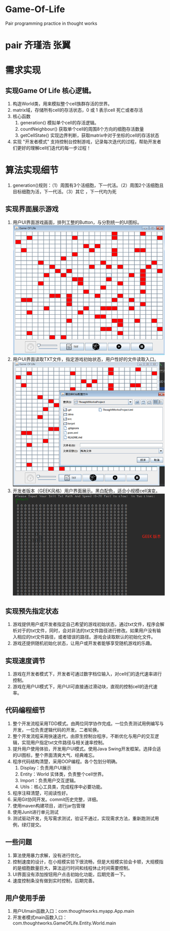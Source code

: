 # Game-Of-Life
Pair programming practice in thought works
# pair 齐瑾浩  张翼
# 需求实现
## 实现Game Of Life 核心逻辑。
1. 构造World类，用来模拟整个cell族群存活的世界。
2. matrix域，存储所有cell的存活状态，0 或 1 表示cell 死亡或者存活
3. 核心函数
    1. generation() 模拟单个cell的存活逻辑。
    2. countNeighbour() 获取单个cell的周围8个方向的细胞存活数量
    3. getCellState() 实现边界判断，获取matrix中对于坐标的cell的存活状态
4. 实现 "开发者模式" 支持控制台控制游戏，记录每次迭代的过程，帮助开发者们更好的理解cell们迭代的每一步过程！
# 算法实现细节
1. generation()规则：（1）周围有3个活细胞，下一代活。（2）周围2个活细胞且目标细胞为活，下一代活。（3）其它 ，下一代均为死

## 实现界面展示游戏
1. 用户UI界面游戏画面，排列工整的Button，与分割统一的UI图标。
![avatar](Image/1.png)
2. 用户UI界面读取TXT文件，指定游戏初始状态，用户性好的文件读取入口。
![avatar](Image/2.png)
3. 开发者版本（GEEK风格）用户界面展示。黑白配色，适合小规模cell演变。
![avatar](Image/3.png)

## 实现预先指定状态
1. 游戏提供用户或开发者指定自己希望的游戏初始状态，通过txt文件，程序会解析对于的txt文件，同时，会对非法的txt文件路径进行修改。如果用户没有输入相应的txt文件路径，或者错误的路径。游戏会读取默认的初始化文件。
2. 游戏还提供随机初始化状态，让用户或开发者能够享受随机游戏的乐趣。

## 实现速度调节
1. 游戏在开发者模式下，开发者可通过数字档位输入，对cell们的迭代速率进行控制。
2. 游戏在用户UI模式下，用户UI可直接通过滑动块，直观的控制cell的迭代速率。

## 代码编程细节
1. 整个开发流程采用TDD模式。由两位同学协作完成。一位负责测试用例编写与开发，一位负责逻辑代码的开发。二者轮换。
2. 整个开发流程采用快速迭代，由原生控制台程序，不断优化与用户的交互逻辑，实现用户指定txt文件路径与相关速率控制。
3. 提升用户使用体验，开发用户UI模式。使用Java Swing开发框架。选择合适的UI图标，整个界面清爽大气、经典难忘。
4. 程序代码结构清楚，采用OOP编程。各个包划分明确。
    1. Display：负责用户UI展示
    2. Entity：World 实体类，负责整个cell世界。
    3. Import：负责用户交互逻辑。
    4. Utils：核心工具类，完成程序中必要功能。
5. 程序注释清楚，可阅读性好。
6. 采用Git协同开发。commit历史完整，详细。
7. 使用maven构建项目，进行jar包管理
8. 使用Junit进行单元测试
9. 测试驱动开发，先写需求测试，验证不通过，实现需求方法，重新跑测试用例，绿灯提交。

## 一些问题
1. 算法使用暴力求解，没有进行优化。
2. 控制速度的设计，在小规模实验下很流畅，但是大规模实验会卡顿，大规模指的是细胞数量巨大，算法运行时间和线程休止时间需要控制。
3. UI界面没有添加按钮用户点击初始化功能，后期完善一下。
4. 速度控制条没有做到实时控制，后期完善。

## 用户使用手册
1. 用户UImain函数入口：com.thoughtworks.myapp.App.main
2. 开发者模式main函数入口：com.thoughtworks.GameOfLife.Entity.World.main
